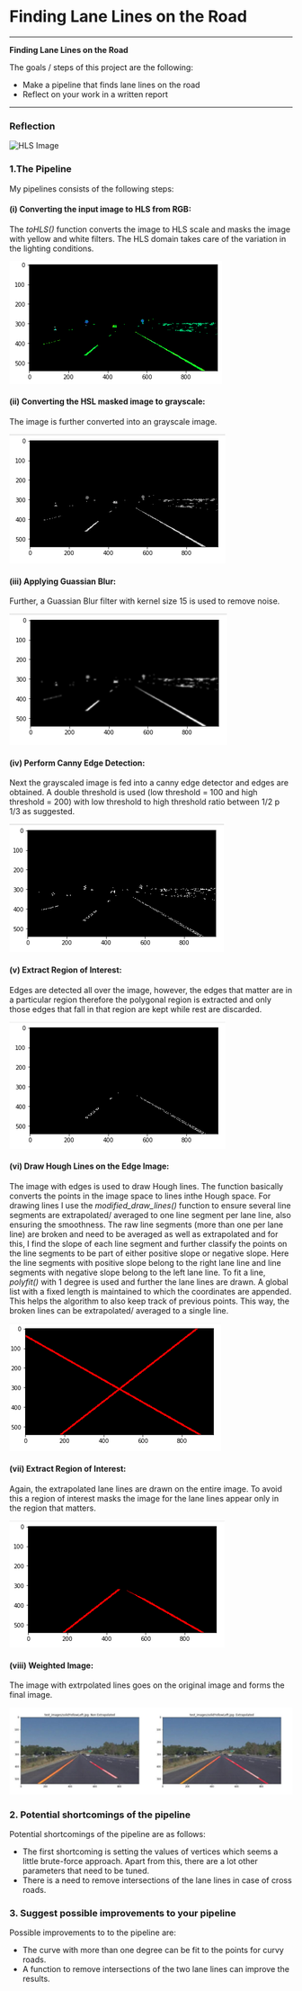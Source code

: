 # **Finding Lane Lines on the Road** 
---

**Finding Lane Lines on the Road**

The goals / steps of this project are the following:
* Make a pipeline that finds lane lines on the road
* Reflect on your work in a written report


[//]: # (Image References)

[image0]: ./writeup/video.gif
[image1]: ./writeup/hsv_img.png
[image2]: ./writeup/gray_img.png
[image3]: ./writeup/gray_blur.png
[image4]: ./writeup/edges.png
[image5]: ./writeup/roi1.png
[image6]: ./writeup/extrapolated.png
[image7]: ./writeup/final_extrapolate.png
[image8]: ./writeup/image.jpg

---

### Reflection
![HLS Image][image0]



### 1.The Pipeline
My pipelines consists of the following steps:

#### (i) Converting the input image to HLS from RGB: 
The <i>toHLS()</i> function converts the image to HLS scale and masks the image with yellow and white filters. The HLS       domain takes care of the variation in the lighting conditions.




![HLS Image][image1]


#### (ii) Converting the HSL masked image to grayscale:
The image is further converted into an grayscale image.



![Grayscale][image2]

#### (iii) Applying Guassian Blur:
Further, a Guassian Blur filter with kernel size 15 is used to remove noise.



![Gaussian Blur][image3]

#### (iv) Perform Canny Edge Detection:
Next the grayscaled image is fed into a canny edge detector and edges are obtained. A double threshold is used (low threshold = 100 and high threshold = 200) with low threshold to high threshold ratio between 1/2 p 1/3 as suggested.



![Canny][image4]

#### (v) Extract Region of Interest:
Edges are detected all over the image, however, the edges that matter are in a particular region therefore the polygonal region is extracted and only those edges that fall in that region are kept while rest are discarded.



![Canny with RoI][image5]

#### (vi) Draw Hough Lines on the Edge Image:
<div class=text-justify> The image with edges is used to draw Hough lines. The function basically converts the points in the image space to lines inthe Hough space. For drawing lines I use the <i>modified_draw_lines()</i> function to ensure several line segments are extrapolated/ averaged to one line segment per lane line, also ensuring the smoothness.
The raw line segments (more than one per lane line) are broken and need to be averaged as well as extrapolated and for this, I find the slope of each line segment and further classify the points on the line segments to be part of either positive slope or negative slope. Here the line segments with positive slope belong to the right lane line and line segments with negative slope belong to the left lane line. To fit a line, <i>polyfit()</i> with 1 degree is used and further the lane lines are drawn. A global list with a fixed length is maintained to which the coordinates are appended. This helps the algorithm to also keep track of previous points. This way, the broken lines can be extrapolated/ averaged to a single line.</div>



![Extrapolate][image6]

#### (vii) Extract Region of Interest:
Again, the extrapolated lane lines are drawn on the entire image. To avoid this a region of interest masks the image for the lane lines appear only in the region that matters.



![Extrapolate with RoI][image7]

#### (viii) Weighted Image:
The image with extrpolated lines goes on the original image and forms the final image.



![Final Image][image8]


### 2. Potential shortcomings of the pipeline
Potential shortcomings of the pipeline are as follows:
* The first shortcoming is setting the values of vertices which seems a little brute-force approach. Apart from this, there are a lot other parameters that need to be tuned.
* There is a need to remove intersections of the lane lines in case of cross roads.


### 3. Suggest possible improvements to your pipeline
Possible improvements to to the pipeline are:
*  The curve with more than one degree can be fit to the points for curvy roads.
* A function to remove intersections of the two lane lines can improve the results.
